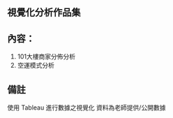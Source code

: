 視覺化分析作品集
---------------------------------------------  
內容：
---------------------------------------------  
  1. 101大樓商家分佈分析
  2. 空運模式分析

備註
---------------------------------------------
使用 Tableau 進行數據之視覺化
資料為老師提供/公開數據
